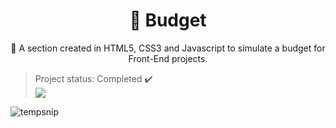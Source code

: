 <h1 align="center">
    <a">🔗 Budget </a>
</h1>
<p align="center">🚀 A section created in HTML5, CSS3 and Javascript to simulate a budget for Front-End projects. </p> 

> Project status: Completed :heavy_check_mark:  
> <img src="https://img.shields.io/badge/-Html--%20Css%20--%20JavaScript-yellow"/> 

![tempsnip](https://user-images.githubusercontent.com/56550632/111973981-cefc9f80-8add-11eb-9a35-3c33d09c2923.png)


